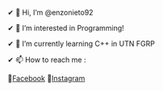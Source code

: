 ✔ 👋 Hi, I’m @enzonieto92

✔ 👀 I’m interested in Programming!

✔ 🌱 I’m currently learning C++ in UTN FGRP

✔ 📫 How to reach me :

   🌈[Facebook](http://Facebook.com/enzonieto92/)
   🌈[Instagram](https://www.instagram.com/enzonietoo/)
